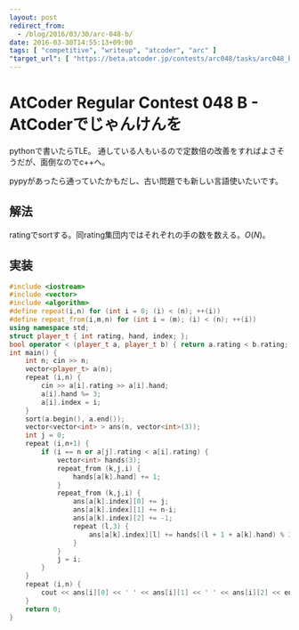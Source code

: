 ```yaml
---
layout: post
redirect_from:
  - /blog/2016/03/30/arc-048-b/
date: 2016-03-30T14:55:13+09:00
tags: [ "competitive", "writeup", "atcoder", "arc" ]
"target_url": [ "https://beta.atcoder.jp/contests/arc048/tasks/arc048_b" ]
---
```


# AtCoder Regular Contest 048 B - AtCoderでじゃんけんを

pythonで書いたらTLE。
通している人もいるので定数倍の改善をすればよさそうだが、面倒なのでc++へ。

pypyがあったら通っていたかもだし、古い問題でも新しい言語使いたいです。

## 解法

ratingでsortする。同rating集団内ではそれぞれの手の数を数える。$O(N)$。

## 実装

``` c++
#include <iostream>
#include <vector>
#include <algorithm>
#define repeat(i,n) for (int i = 0; (i) < (n); ++(i))
#define repeat_from(i,m,n) for (int i = (m); (i) < (n); ++(i))
using namespace std;
struct player_t { int rating, hand, index; };
bool operator < (player_t a, player_t b) { return a.rating < b.rating; }
int main() {
    int n; cin >> n;
    vector<player_t> a(n);
    repeat (i,n) {
        cin >> a[i].rating >> a[i].hand;
        a[i].hand %= 3;
        a[i].index = i;
    }
    sort(a.begin(), a.end());
    vector<vector<int> > ans(n, vector<int>(3));
    int j = 0;
    repeat (i,n+1) {
        if (i == n or a[j].rating < a[i].rating) {
            vector<int> hands(3);
            repeat_from (k,j,i) {
                hands[a[k].hand] += 1;
            }
            repeat_from (k,j,i) {
                ans[a[k].index][0] += j;
                ans[a[k].index][1] += n-i;
                ans[a[k].index][2] += -1;
                repeat (l,3) {
                    ans[a[k].index][l] += hands[(l + 1 + a[k].hand) % 3];
                }
            }
            j = i;
        }
    }
    repeat (i,n) {
        cout << ans[i][0] << ' ' << ans[i][1] << ' ' << ans[i][2] << endl;
    }
    return 0;
}
```
